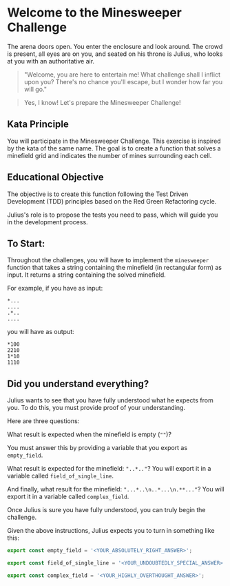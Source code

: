 # Welcome to the Minesweeper Challenge

The arena doors open. You enter the enclosure and look around. The crowd is present, all eyes are on you, and seated on his throne is Julius, who looks at you with an authoritative air.

> "Welcome, you are here to entertain me! What challenge shall I inflict upon you? There's no chance you'll escape, but I wonder how far you will go."

> Yes, I know! Let's prepare the Minesweeper Challenge!

## Kata Principle
You will participate in the Minesweeper Challenge. This exercise is inspired by the kata of the same name. The goal is to create a function that solves a minefield grid and indicates the number of mines surrounding each cell.

## Educational Objective
The objective is to create this function following the Test Driven Development (TDD) principles based on the Red Green Refactoring cycle.

Julius's role is to propose the tests you need to pass, which will guide you in the development process.

## To Start:
Throughout the challenges, you will have to implement the `minesweeper` function that takes a string containing the minefield (in rectangular form) as input. It returns a string containing the solved minefield.

For example, if you have as input:

```plain
*...
....
.*..
....
```

you will have as output:

```plain
*100
2210
1*10
1110
```

## Did you understand everything?

Julius wants to see that you have fully understood what he expects from you. To do this, you must provide proof of your understanding.

Here are three questions:

What result is expected when the minefield is empty (`""`)?

You must answer this by providing a variable that you export as `empty_field`.

What result is expected for the minefield: `"..*.."`? You will export it in a variable called `field_of_single_line`.

And finally, what result for the minefield: `"...*..\n..*...\n.**..."`?
You will export it in a variable called `complex_field`.

Once Julius is sure you have fully understood, you can truly begin the challenge.

Given the above instructions, Julius expects you to turn in something like this:

```ts
export const empty_field = '<YOUR_ABSOLUTELY_RIGHT_ANSWER>';

export const field_of_single_line = '<YOUR_UNDOUBTEDLY_SPECIAL_ANSWER>';

export const complex_field = '<YOUR_HIGHLY_OVERTHOUGHT_ANSWER>';
```
